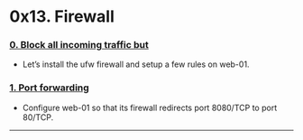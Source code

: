 # 0x13. Firewall

### [0. Block all incoming traffic but](./0-block_all_incoming_traffic_but)
* Let’s install the ufw firewall and setup a few rules on web-01.


### [1. Port forwarding](./100-port_forwarding)
* Configure web-01 so that its firewall redirects port 8080/TCP to port 80/TCP.
---
